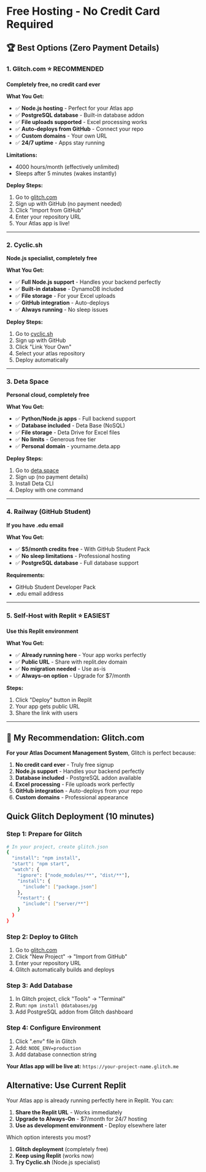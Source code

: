 # Free Hosting - No Credit Card Required

## 🏆 Best Options (Zero Payment Details)

### 1. **Glitch.com** ⭐ RECOMMENDED
**Completely free, no credit card ever**

**What You Get:**
- ✅ **Node.js hosting** - Perfect for your Atlas app
- ✅ **PostgreSQL database** - Built-in database addon
- ✅ **File uploads supported** - Excel processing works
- ✅ **Auto-deploys from GitHub** - Connect your repo
- ✅ **Custom domains** - Your own URL
- ✅ **24/7 uptime** - Apps stay running

**Limitations:**
- 4000 hours/month (effectively unlimited)
- Sleeps after 5 minutes (wakes instantly)

**Deploy Steps:**
1. Go to [glitch.com](https://glitch.com)
2. Sign up with GitHub (no payment needed)
3. Click "Import from GitHub"
4. Enter your repository URL
5. Your Atlas app is live!

---

### 2. **Cyclic.sh** 
**Node.js specialist, completely free**

**What You Get:**
- ✅ **Full Node.js support** - Handles your backend perfectly
- ✅ **Built-in database** - DynamoDB included
- ✅ **File storage** - For your Excel uploads
- ✅ **GitHub integration** - Auto-deploys
- ✅ **Always running** - No sleep issues

**Deploy Steps:**
1. Go to [cyclic.sh](https://cyclic.sh)
2. Sign up with GitHub
3. Click "Link Your Own"
4. Select your atlas repository
5. Deploy automatically

---

### 3. **Deta Space**
**Personal cloud, completely free**

**What You Get:**
- ✅ **Python/Node.js apps** - Full backend support
- ✅ **Database included** - Deta Base (NoSQL)
- ✅ **File storage** - Deta Drive for Excel files
- ✅ **No limits** - Generous free tier
- ✅ **Personal domain** - yourname.deta.app

**Deploy Steps:**
1. Go to [deta.space](https://deta.space)
2. Sign up (no payment details)
3. Install Deta CLI
4. Deploy with one command

---

### 4. **Railway (GitHub Student)**
**If you have .edu email**

**What You Get:**
- ✅ **$5/month credits free** - With GitHub Student Pack
- ✅ **No sleep limitations** - Professional hosting
- ✅ **PostgreSQL database** - Full database support

**Requirements:**
- GitHub Student Developer Pack
- .edu email address

---

### 5. **Self-Host with Replit** ⭐ EASIEST
**Use this Replit environment**

**What You Get:**
- ✅ **Already running here** - Your app works perfectly
- ✅ **Public URL** - Share with replit.dev domain
- ✅ **No migration needed** - Use as-is
- ✅ **Always-on option** - Upgrade for $7/month

**Steps:**
1. Click "Deploy" button in Replit
2. Your app gets public URL
3. Share the link with users

---

## 🎯 My Recommendation: Glitch.com

**For your Atlas Document Management System**, Glitch is perfect because:

1. **No credit card ever** - Truly free signup
2. **Node.js support** - Handles your backend perfectly  
3. **Database included** - PostgreSQL addon available
4. **Excel processing** - File uploads work perfectly
5. **GitHub integration** - Auto-deploys from your repo
6. **Custom domains** - Professional appearance

## Quick Glitch Deployment (10 minutes)

### Step 1: Prepare for Glitch
```bash
# In your project, create glitch.json
{
  "install": "npm install",
  "start": "npm start",
  "watch": {
    "ignore": ["node_modules/**", "dist/**"],
    "install": {
      "include": ["package.json"]
    },
    "restart": {
      "include": ["server/**"]
    }
  }
}
```

### Step 2: Deploy to Glitch
1. Go to [glitch.com](https://glitch.com)
2. Click "New Project" → "Import from GitHub"
3. Enter your repository URL
4. Glitch automatically builds and deploys

### Step 3: Add Database
1. In Glitch project, click "Tools" → "Terminal"
2. Run: `npm install @databases/pg`
3. Add PostgreSQL addon from Glitch dashboard

### Step 4: Configure Environment
1. Click ".env" file in Glitch
2. Add: `NODE_ENV=production`
3. Add database connection string

**Your Atlas app will be live at:**
`https://your-project-name.glitch.me`

## Alternative: Use Current Replit

Your Atlas app is already running perfectly here in Replit. You can:

1. **Share the Replit URL** - Works immediately
2. **Upgrade to Always-On** - $7/month for 24/7 hosting
3. **Use as development environment** - Deploy elsewhere later

Which option interests you most?
1. **Glitch deployment** (completely free)
2. **Keep using Replit** (works now)
3. **Try Cyclic.sh** (Node.js specialist)